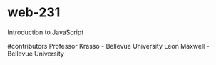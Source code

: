 # web-231
Introduction to JavaScript

#contributors
Professor Krasso - Bellevue University
Leon Maxwell - Bellevue University
